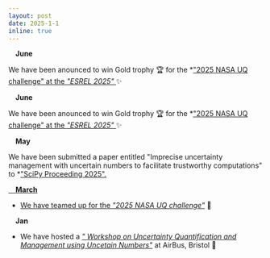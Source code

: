 ```yaml
---
layout: post
date: 2025-1-1
inline: true
---
```



&emsp;**June**

We have been anounced to win Gold trophy :trophy: for the *<a href='https://uqtools.larc.nasa.gov/the-nasa-and-dnv-challenge-on-optimization-under-uncertainty'>"2025 NASA UQ challenge" at the *<a href='https://esrel2025.com/'>"ESREL 2025" </a>* :sparkles:

&emsp;**June**

We have been anounced to win Gold trophy :trophy: for the *<a href='https://uqtools.larc.nasa.gov/the-nasa-and-dnv-challenge-on-optimization-under-uncertainty'>"2025 NASA UQ challenge" at the *<a href='https://esrel2025.com/'>"ESREL 2025" </a>* :sparkles:

&emsp;**May**

We have been submitted a paper entitled "Imprecise uncertainty management with uncertain numbers to facilitate trustworthy computations" to *<a href='https://proceedings.scipy.org'>"SciPy Proceeding 2025".

&emsp;**March**

- We have teamed up for the *<a href='https://uqtools.larc.nasa.gov/the-nasa-and-dnv-challenge-on-optimization-under-uncertainty'>"2025 NASA UQ challenge"</a>* :muscle:

&emsp;**Jan**

- We have hosted a *<a href='https://sites.google.com/view/uncertaintyquantification/home?authuser=0'>" Workshop on Uncertainty Quantification and Management using Uncetain Numbers"</a>* at AirBus, Bristol :muscle:

